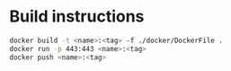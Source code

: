 # Build instructions

```bash
docker build -t <name>:<tag> -f ./docker/DockerFile .
docker run -p 443:443 <name>:<tag>
docker push <name>:<tag>
```